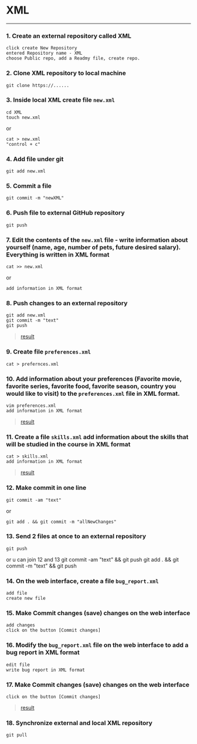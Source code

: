 # XML
___
### 1. Create an external repository called XML
    click create New Repository
    entered Repository name - XML
    choose Public repo, add a Readmy file, create repo.

### 2. Clone XML repository to local machine
    git clone https://......

### 3. Inside local XML create file `new.xml`
    cd XML
    touch new.xml
or    

    cat > new.xml
    "control + c"
### 4. Add file under git
    git add new.xml
### 5. Commit a file
    git commit -m "newXML"

### 6. Push file to external GitHub repository
    git push
### 7. Edit the contents of the `new.xml` file - write information about yourself (name, age, number of pets, future desired salary). Everything is written in XML format
    cat >> new.xml
or

    add information in XML format

### 8. Push changes to an external repository
    git add new.xml
    git commit -m "text"
    git push
>[result](https://github.com/chelovechek159/XML/blob/main/new.xml)
### 9. Create file `preferences.xml`
    cat > prefernces.xml

### 10. Add information about your preferences (Favorite movie, favorite series, favorite food, favorite season, country you would like to visit) to the `preferences.xml` file in XML format.
    vim preferences.xml
    add information in XML format
>[result](https://github.com/chelovechek159/XML/blob/main/preferences.xml)

### 11. Create a file `skills.xml` add information about the skills that will be studied in the course in XML format
    cat > skills.xml
    add information in XML format
>[result](https://github.com/chelovechek159/XML/blob/main/skills.xml)
### 12. Make commit in one line
    git commit -am "text"
or

    git add . && git commit -m "allNewChanges"

### 13. Send 2 files at once to an external repository
    git push
or u can join 12 and 13 
    git commit -am "text" && git push
    git add . && git commit -m "text" && git push

### 14. On the web interface, create a file `bug_report.xml`
    add file 
    create new file

### 15. Make Commit changes (save) changes on the web interface
    add changes
    click on the button [Commit changes]

### 16. Modify the `bug_report.xml` file on the web interface to add a bug report in XML format
    edit file
    write bug report in XML format
### 17. Make Commit changes (save) changes on the web interface
    click on the button [Commit changes]
>[result](https://github.com/chelovechek159/XML/blob/main/bug_report.xml)
### 18. Synchronize external and local XML repository
    git pull
